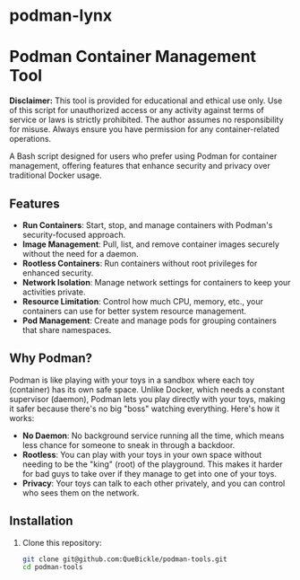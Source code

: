 # podman-lynx
# Podman Container Management Tool

**Disclaimer:** This tool is provided for educational and ethical use only. Use of this script for unauthorized access or any activity against terms of service or laws is strictly prohibited. The author assumes no responsibility for misuse. Always ensure you have permission for any container-related operations.

A Bash script designed for users who prefer using Podman for container management, offering features that enhance security and privacy over traditional Docker usage.

## Features

- **Run Containers**: Start, stop, and manage containers with Podman's security-focused approach.
- **Image Management**: Pull, list, and remove container images securely without the need for a daemon.
- **Rootless Containers**: Run containers without root privileges for enhanced security.
- **Network Isolation**: Manage network settings for containers to keep your activities private.
- **Resource Limitation**: Control how much CPU, memory, etc., your containers can use for better system resource management.
- **Pod Management**: Create and manage pods for grouping containers that share namespaces.

## Why Podman?

Podman is like playing with your toys in a sandbox where each toy (container) has its own safe space. Unlike Docker, which needs a constant supervisor (daemon), Podman lets you play directly with your toys, making it safer because there's no big "boss" watching everything. Here's how it works:

- **No Daemon**: No background service running all the time, which means less chance for someone to sneak in through a backdoor.
- **Rootless**: You can play with your toys in your own space without needing to be the "king" (root) of the playground. This makes it harder for bad guys to take over if they manage to get into one of your toys.
- **Privacy**: Your toys can talk to each other privately, and you can control who sees them on the network.

## Installation

1. Clone this repository:
   ```bash
   git clone git@github.com:QueBickle/podman-tools.git
   cd podman-tools
